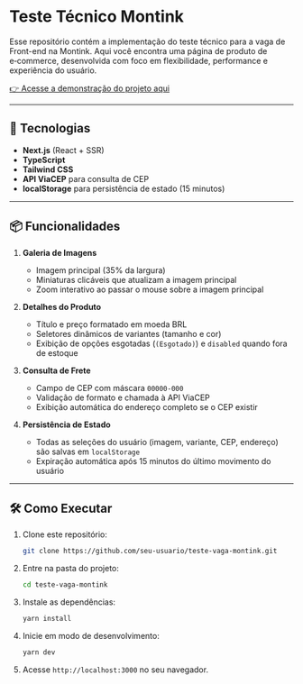 # Teste Técnico Montink

Esse repositório contém a implementação do teste técnico para a vaga de Front-end na Montink. Aqui você encontra uma página de produto de e‑commerce, desenvolvida com foco em flexibilidade, performance e experiência do usuário.

[👉 Acesse a demonstração do projeto aqui](https://teste-vaga-montink.vercel.app)

---

## 🚀 Tecnologias

- **Next.js** (React + SSR)
- **TypeScript**
- **Tailwind CSS**
- **API ViaCEP** para consulta de CEP
- **localStorage** para persistência de estado (15 minutos)

---

## 📦 Funcionalidades

1. **Galeria de Imagens**

   - Imagem principal (35% da largura)
   - Miniaturas clicáveis que atualizam a imagem principal
   - Zoom interativo ao passar o mouse sobre a imagem principal

2. **Detalhes do Produto**

   - Título e preço formatado em moeda BRL
   - Seletores dinâmicos de variantes (tamanho e cor)
   - Exibição de opções esgotadas (`(Esgotado)`) e `disabled` quando fora de estoque

3. **Consulta de Frete**

   - Campo de CEP com máscara `00000-000`
   - Validação de formato e chamada à API ViaCEP
   - Exibição automática do endereço completo se o CEP existir

4. **Persistência de Estado**

   - Todas as seleções do usuário (imagem, variante, CEP, endereço) são salvas em `localStorage`
   - Expiração automática após 15 minutos do último movimento do usuário

---

## 🛠️ Como Executar

1. Clone este repositório:

   ```bash
   git clone https://github.com/seu-usuario/teste-vaga-montink.git
   ```

2. Entre na pasta do projeto:

   ```bash
   cd teste-vaga-montink
   ```

3. Instale as dependências:

   ```bash
   yarn install
   ```

4. Inicie em modo de desenvolvimento:

   ```bash
   yarn dev
   ```

5. Acesse `http://localhost:3000` no seu navegador.
